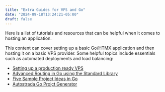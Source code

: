```yaml
---
title: "Extra Guides for VPS and Go"
date: "2024-09-18T13:24:21-05:00"
draft: false
---
```


Here is a list of tutorials and resources that can be helpful when it comes to hosting an application. 

This content can cover setting up a basic Go/HTMX application and then hosting it on a basic VPS provider. Some helpful topics include essentials such as automated deployments and load balancing:

- [Setting up a production ready VPS](https://www.youtube.com/watch?v=F-9KWQByeU0)
- [Advanced Routing in Go using the Standard Library](https://www.youtube.com/watch?v=H7tbjKFSg58)
- [Five Sample Project Ideas in Go](https://www.youtube.com/watch?v=gXmznGEW9vo)
- [Autostrada Go Projct Generator](https://autostrada.dev/)

